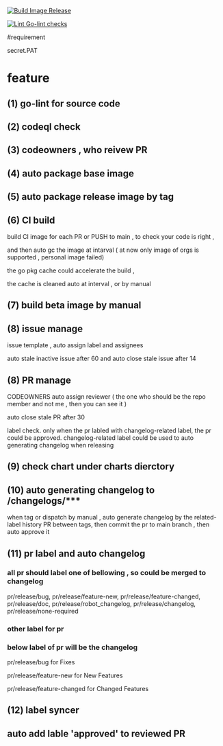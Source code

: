 [![Build Image Release](https://github.com/spidernet-io/spiderpool/actions/workflows/build-release-image.yaml/badge.svg)](https://github.com/spidernet-io/spiderpool/actions/workflows/build-release-image.yaml)

[![Lint Go-lint checks](https://github.com/spidernet-io/spiderpool/actions/workflows/lint-golang.yaml/badge.svg)](https://github.com/spidernet-io/spiderpool/actions/workflows/lint-golang.yaml)

#requirement

secret.PAT 


# feature

## (1) go-lint for source code

## (2) codeql check

## (3) codeowners , who reivew PR

## (4) auto package base image

## (5) auto package release image by tag

## (6) CI build

build CI image for each PR or PUSH to main , to check your code is right , 

and then auto gc the image at intarval ( at now only image of orgs is supported , personal image failed)

the go pkg cache could accelerate the build , 

the cache is cleaned auto at interval , or by manual

## (7) build beta image by manual

## (8) issue manage

issue template , auto assign label and assignees

auto stale inactive issue after 60 and auto close stale issue after 14

## (8) PR manage

CODEOWNERS auto assign reviewer ( the one who should be the repo member and not me , then you can see it )

auto close stale PR after 30

label check. only when the pr labled with changelog-related label, the pr could be approved. 
changelog-related label could be used to auto generating changelog when releasing

## (9) check chart under charts dierctory 

## (10) auto generating changelog to /changelogs/***

when tag or dispatch by manual , auto generate changelog by the related-label history PR between tags,
then commit the pr to main branch , then auto approve it

## (11) pr label and auto changelog

### all pr should label one of bellowing , so could be merged to changelog

pr/release/bug, pr/release/feature-new, pr/release/feature-changed,
pr/release/doc, pr/release/robot_changelog, pr/release/changelog,
pr/release/none-required

### other label for pr 


### below label of pr will be the changelog

pr/release/bug for Fixes

pr/release/feature-new for New Features

pr/release/feature-changed for Changed Features

## (12) label syncer

## auto add lable 'approved' to reviewed PR
